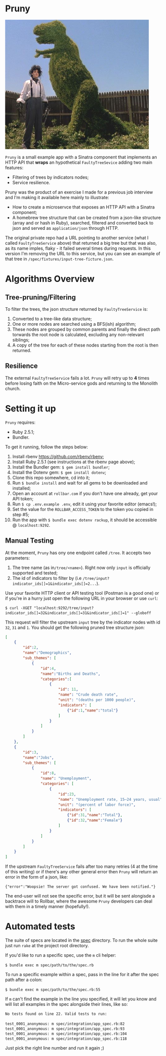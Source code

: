 # Pruny

![Meet Pruny and his best friend Edward!](doc/edward.jpg "Meet Pruny and his best friend Edward!")

`Pruny` is a small example app with a Sinatra component that implements an HTTP API that __wraps__ an hypothetical `FaultyTreeSevice` adding two main
features:

* Filtering of trees by indicators nodes;
* Service resilience.

Pruny was the product of an exercise I made for a previous job interview and I'm making it available here mainly to illustrate:
* How to create a microservce that exposes an HTTP API with a Sinatra component;
* A homebrew tree structure that can be created from a json-like structure (array and or hash in Ruby), searched, filtered and converted back to json and served as `application/json` through HTTP.

The original private repo had a URL pointing to another service (what I called `FaultyTreeService` above) that returned a big tree but that was also, as
its name imples, flaky - it failed several times during requests. In this version I'm removing the URL to this service, but you can see an example of
that tree in `/spec/fixtures/input-tree-ficture.json`.

# Algorithms Overview

## Tree-pruning/Filtering

To filter the trees, the json structure returned by `FaultyTreeService` is:

1. Converted to a tree-like data structure;
2. One or more nodes are searched using a BFS(ish) algorithm;
3. These nodes are grouped by common parents and finally the direct path torwards the root node is calculated, excluding any non-relevant siblings;
4. A copy of the tree for each of these nodes starting from the root is then returned.

## Resilience

The external `FaultyTreeService` fails a lot. `Pruny` will retry up to __4__ times before losing faith on the Micro-service gods and returning to the Monolith church.

# Setting it up

`Pruny` requires:

* Ruby 2.5.1;
* Bundler.

To get it running, follow the steps below:

1. Install rbenv https://github.com/rbenv/rbenv;
2. Install Ruby 2.5.1 (see instructions at the rbenv page above);
3. Install the Bundler gem: `$ gem install bundler`;
4. Install the Dotenv gem: `$ gem install dotenv`;
3. Clone this repo somewhere, cd into it;
4. Run `$ bundle install` and wait for all gems to be downloaded and installed;
5. Open an account at `rollbar.com` if you don't have one already, get your API token;
6. Run `$ cp .env.example .env`, edit it using your favorite editor (emacs!);
7. Set the value for the `ROLLBAR_ACCESS_TOKEN` to the token you copied in step #5;
8. Run the app with `$ bundle exec dotenv rackup`, it should be accessible @ `localhost:9292`.

## Manual Testing

At the moment, `Pruny` has ony one endpoint called `/tree`. It accepts two parameters:

1. The tree name (as in`/tree/<name>`). Right now only `input` is officially supported and tested;
2. The id of indicators to filter by (i.e `/tree/input?indicator_ids[]=1&indicator_ids[]=2...`).

Use your favorite HTTP client or API testing tool (Postman is a good one) or if you're in a hurry just open the following URL in your browser or use `curl`:

```
$ curl -XGET "localhost:9292/tree/input?indicator_ids[]=32&indicator_ids[]=31&indicator_ids[]=1" --globoff
```

This request will filter the upstream `input` tree by the indicator nodes with id `32`, `31` and `1`. You should get the following pruned tree structure json:

```json
[
    {
        "id":2,
        "name":"Demographics",
        "sub_themes": [
            {
                "id":4,
                "name":"Births and Deaths",
                "categories":[
                    {
                        "id": 11,
                        "name": "Crude death rate",
                        "unit": "(deaths per 1000 people)",
                        "indicators": [
                            {"id":1,"name":"total"}
                        ]
                    }
                ]
            }
        ]
    },
    {
        "id":3,
        "name":"Jobs",
        "sub_themes": [
            {
                "id":8,
                "name": "Unemployment", 
                "categories": [
                    {
                        "id":23,
                        "name": "Unemployment rate, 15–24 years, usual",
                        "unit": "(percent of labor force)",
                        "indicators": [
                            {"id":31,"name":"Total"},
                            {"id":32,"name":"Female"}
                        ]
                    }
                ]
            }
        ]
    }
]
```

If the upstream `FaultyTreeService` fails after too many retries (4 at the time of this writing) or if there's any other general error then `Pruny` will return an error in the form of a json, like:

```
{"error":"Woopsie! The server got confused. We have been notified."}
```

The end-user will not see the specific error, but it will be sent alongisde a backtrace will to Rollbar, where the awesome `Pruny` developers can deal with them in a timely manner (hopefully!).

# Automated tests

The suite of specs are located in the [spec](spec) directory. To run the whole suite just run `rake` at the project root directory.

If you'd like to run a specific spec, use the `m` cli helper:

`$ bundle exec m spec/path/to/the/spec.rb`

To run a specific example within a spec, pass in the line for it after the spec path after a colon:

`$ bundle exec m spec/path/to/the/spec.rb:55`

If `m` can't find the example in the line you specified, it will let you know and will list all examples in the spec alongside their lines, like so:

```
No tests found on line 22. Valid tests to run:

test_0001_anonymous: m spec/integration/app_spec.rb:82
test_0001_anonymous: m spec/integration/app_spec.rb:93
test_0001_anonymous: m spec/integration/app_spec.rb:104
test_0001_anonymous: m spec/integration/app_spec.rb:118
```

Just pick the right line number and run it again ;)

